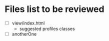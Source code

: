 # Files list to be reviewed

 - [ ] view/index.html
    - suggested profiles classes
 - [ ] anotherOne
